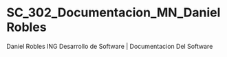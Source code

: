 # SC_302_Documentacion_MN_DanielRobles
Daniel Robles ING Desarrollo de Software | Documentacion Del Software
